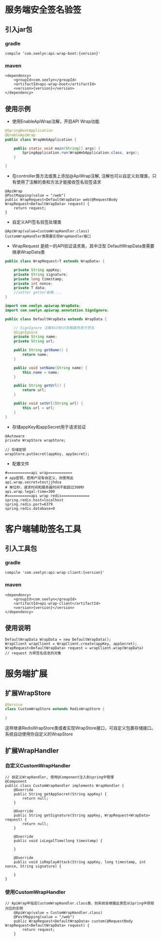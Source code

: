 # 服务端安全签名验签

## 引入jar包
### gradle
```
compile 'com.seelyn:api-wrap-boot:{version}'
```
### maven
```
<dependency>
    <groupId>com.seelyn</groupId>
    <artifactId>api-wrap-boot</artifactId>
    <version>{version}</version>
</dependency>
```
## 使用示例

- 使用EnableApiWrap注解，开启API Wrap功能 
```java
@SpringBootApplication
@EnableApiWrap
public class WrapWebApplication {

    public static void main(String[] args) {
        SpringApplication.run(WrapWebApplication.class, args);
    }

}
```

- 在controller类方法或类上添加@ApiWrap注解, 注解也可以自定义处理类，只有使用了注解的类和方法才能接收签名验签请求
```
@ApiWrap
@PostMapping(value = "/web")
public WrapRequest<DefaultWrapData> web(@RequestBody WrapRequest<DefaultWrapData> request) {
    return request;
}
```

- 自定义API签名验签处理类
```
@ApiWrap(value=CustomWrapHandler.class)
CustomWrapHandler类需要实现WrapHandler接口
```

- WrapRequest<DefaultWrapData> 是统一的API验证请求类，其中泛型 DefaultWrapData类需要继承WrapData类
```java
public class WrapRequest<T extends WrapData> {

    private String appKey;
    private String signature;
    private long timestamp;
    private int nonce;
    private T data;
    //setter getter省略.... 
}
```

```java
import com.seelyn.apiwrap.WrapData;
import com.seelyn.apiwrap.annotation.SignIgnore;

public class DefaultWrapData extends WrapData {

    // SignIgnore 注解标识标识忽略属性用于签名
    @SignIgnore
    private String name;
    private String url;

    public String getName() {
        return name;
    }

    public void setName(String name) {
        this.name = name;
    }

    public String getUrl() {
        return url;
    }

    public void setUrl(String url) {
        this.url = url;
    }
}

```

- 存储appKey和appSecret用于请求验证
```
@Autoware
private WrapStore wrapStore;

// 存储密钥
wrapStore.putSecret(appKey, appSecret);

```

- 配置文件
```
#===========api wrap===========
# app密钥，若用户没有自定义，则使用此
api.wrap.secret=testjjhdsa
# 单位秒，请求时间和服务器时间不能超过300秒
api.wrap.legal-time=300
#===========api wrap redis=============
spring.redis.host=localhost
spring.redis.port=6379
spring.redis.database=0
```

# 客户端辅助签名工具

## 引入工具包
### gradle
```
compile 'com.seelyn:api-wrap-client:{version}'
```
### maven
```
<dependency>
    <groupId>com.seelyn</groupId>
    <artifactId>api-wrap-client</artifactId>
    <version>{version}</version>
</dependency>
```
## 使用说明
```
DefaultWrapData WrapData = new DefaultWrapData(); 
WrapClient wrapClient = WrapClient.create(appKey, appSecret);
WrapRequest<DefaultWrapData> request = wrapClient.wrap(WrapData)
// request 为带签名信息的对象
```

# 服务端扩展
## 扩展WrapStore

```java
@Service
class CustomWrapStore extends RedisWrapStore {
    
}
```
这样继承RedisWrapStore类或者实现WrapStore接口，可自定义包裹存储接口。系统自动使用你自定义的WrapStore

## 扩展WrapHandler
### 自定义CustomWrapHandler
```
// 自定义WrapHandler, 使用@Component注入到spring中管理
@Component
public class CustomWrapHandler implements WrapHandler {
    @Override
    public String getAppSecret(String appKey) {
        return null;
    }

    @Override
    public String getSignature(String appKey, WrapRequest<WrapData> request) {
        return null;
    }

    @Override
    public void isLegalTime(long timestamp) {

    }

    @Override
    public void isReplayAttack(String appKey, long timestamp, int nonce, String signature) {

    }
}
```
### 使用CustomWrapHandler
```
// ApiWrap中指定CustomWrapHandler.class类，则系统会根据此类型从Spring中获取对应的实例
    @ApiWrap(value = CustomWrapHandler.class)
    @PostMapping(value = "/web")
    public WrapRequest<DefaultWrapData> custom(@RequestBody WrapRequest<DefaultWrapData> request) {
        return request;
    }
```

